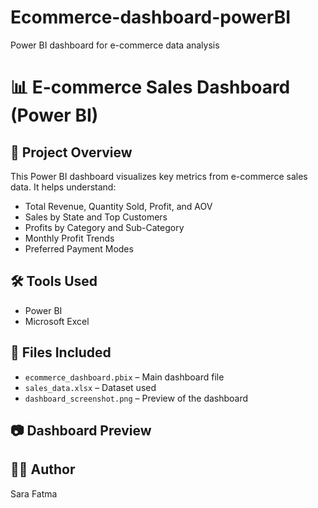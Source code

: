# Ecommerce-dashboard-powerBI
Power BI dashboard for e-commerce data analysis
# 📊 E-commerce Sales Dashboard (Power BI)

## 📌 Project Overview
This Power BI dashboard visualizes key metrics from e-commerce sales data. It helps understand:

- Total Revenue, Quantity Sold, Profit, and AOV
- Sales by State and Top Customers
- Profits by Category and Sub-Category
- Monthly Profit Trends
- Preferred Payment Modes

## 🛠 Tools Used
- Power BI
- Microsoft Excel

## 📁 Files Included
- `ecommerce_dashboard.pbix` – Main dashboard file
- `sales_data.xlsx` – Dataset used
- `dashboard_screenshot.png` – Preview of the dashboard

## 📷 Dashboard Preview


## 👩‍💻 Author
Sara Fatma

